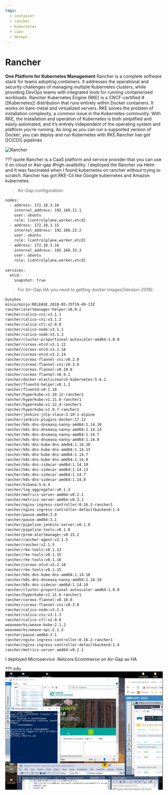 ```yaml
---
tags:
  - container
  - rancher
  - kubernetes
  - caas
  - devops
---
```


# Rancher

**One Platform for Kubernetes Management**
Rancher is a complete software stack for teams adopting containers. It addresses the operational and security challenges of managing multiple Kubernetes clusters, while providing DevOps teams with integrated tools for running containerized workloads.
Rancher Kubernetes Engine (RKE) is a CNCF-certified #[[Kubernetes]] distribution that runs entirely within Docker containers. It works on bare-metal and virtualized servers. RKE solves the problem of installation complexity, a common issue in the Kubernetes community. With RKE, the installation and operation of Kubernetes is both simplified and easily automated, and it’s entirely independent of the operating system and platform you’re running. As long as you can run a supported version of Docker, you can deploy and run Kubernetes with RKE.Rancher has got [[CICD]] pipelines

![Rancher](https://www.suse.com/c/wp-content/uploads/2021/09/rancher_blog_Rancher-2.0.png)

??? quote
     Rancher is a CaaS platform and service provider that you can use it on cloud or #air-gap #high-avalibility.
     I deployed the Rancher via Helm and It was fascinated when I found kubernetes on rancher without trying to scratch.
     Rancher has got RKE-Cli  like Google kubernetes and Amazon kubernetes.

> Air-Gap configuration:

```
nodes:
  - address: 172.18.3.10
    internal_address: 192.168.11.1
    user: ubuntu
    role: [controlplane,worker,etcd]
  - address: 172.18.3.15
    internal_address: 192.168.22.2
    user: ubuntu
    role: [controlplane,worker,etcd]
  - address: 172.18.3.16
    internal_address: 192.168.33.3
    user: ubuntu
    role: [controlplane,worker,etcd]

services:
  etcd:
    snapshot: true
```
> For Air-Gap HA you need to getting docker images(Version-2018):

```
busybox
minio/minio:RELEASE.2018-05-25T19-49-13Z
rancher/alertmanager-helper:v0.0.2
rancher/calico-cni:v3.1.1
rancher/calico-cni:v3.1.3
rancher/calico-ctl:v2.0.0
rancher/calico-node:v3.1.1
rancher/calico-node:v3.1.3
rancher/cluster-proportional-autoscaler-amd64:1.0.0
rancher/coreos-etcd:v3.1.12
rancher/coreos-etcd:v3.2.18
rancher/coreos-etcd:v3.2.24
rancher/coreos-flannel-cni:v0.2.0
rancher/coreos-flannel-cni:v0.3.0
rancher/coreos-flannel:v0.10.0
rancher/coreos-flannel:v0.9.1
rancher/docker-elasticsearch-kubernetes:5.6.2
rancher/fluentd-helper:v0.1.2
rancher/fluentd:v0.1.10
rancher/hyperkube:v1.10.12-rancher1
rancher/hyperkube:v1.11.6-rancher1
rancher/hyperkube:v1.12.4-rancher1
rancher/hyperkube:v1.9.7-rancher2
rancher/jenkins-jnlp-slave:3.10-1-alpine
rancher/jenkins-plugins-docker:17.12
rancher/k8s-dns-dnsmasq-nanny-amd64:1.14.10
rancher/k8s-dns-dnsmasq-nanny-amd64:1.14.13
rancher/k8s-dns-dnsmasq-nanny-amd64:1.14.7
rancher/k8s-dns-dnsmasq-nanny-amd64:1.14.8
rancher/k8s-dns-kube-dns-amd64:1.14.10
rancher/k8s-dns-kube-dns-amd64:1.14.13
rancher/k8s-dns-kube-dns-amd64:1.14.7
rancher/k8s-dns-kube-dns-amd64:1.14.8
rancher/k8s-dns-sidecar-amd64:1.14.10
rancher/k8s-dns-sidecar-amd64:1.14.13
rancher/k8s-dns-sidecar-amd64:1.14.7
rancher/k8s-dns-sidecar-amd64:1.14.8
rancher/kibana:5.6.4
rancher/log-aggregator:v0.1.3
rancher/metrics-server-amd64:v0.2.1
rancher/metrics-server-amd64:v0.3.1
rancher/nginx-ingress-controller:0.16.2-rancher1
rancher/nginx-ingress-controller-defaultbackend:1.4
rancher/pause-amd64:3.0
rancher/pause-amd64:3.1
rancher/pipeline-jenkins-server:v0.1.0
rancher/pipeline-tools:v0.1.0
rancher/prom-alertmanager:v0.15.2
rancher/rancher-agent:v2.1.5
rancher/rancher:v2.1.5
rancher/rke-tools:v0.1.13
rancher/rke-tools:v0.1.15
rancher/rke-tools:v0.1.16
rancher/coreos-etcd:v3.2.18
rancher/rke-tools:v0.1.15
rancher/k8s-dns-kube-dns-amd64:1.14.10
rancher/k8s-dns-dnsmasq-nanny-amd64:1.14.10
rancher/k8s-dns-sidecar-amd64:1.14.10
rancher/cluster-proportional-autoscaler-amd64:1.0.0
rancher/hyperkube:v1.11.6-rancher1
rancher/coreos-flannel:v0.10.0
rancher/coreos-flannel-cni:v0.3.0
rancher/calico-node:v3.1.3
rancher/calico-cni:v3.1.3
rancher/calico-ctl:v2.0.0
weaveworks/weave-kube:2.1.2
weaveworks/weave-npc:2.1.2
rancher/pause-amd64:3.1
rancher/nginx-ingress-controller:0.16.2-rancher1
rancher/nginx-ingress-controller-defaultbackend:1.4
rancher/metrics-server-amd64:v0.2.1

```
I deployed Microservice .Netcore Ecommerce on Air-Gap as HA

??? info     
     ![deployed Microservice](../../assets/attachments/ranc.jpg)
